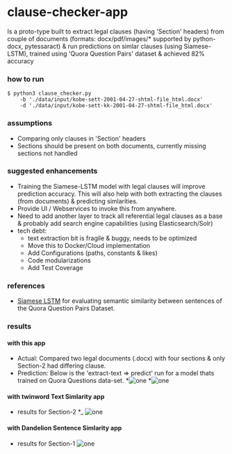 # clause-checker-app
  Is a proto-type built to extract legal clauses (having 'Section' headers) from couple of documents 
  (formats: docx/pdf/images/* supported by python-docx, pytessaract) & run predictions on simlar clauses 
  (using Siamese-LSTM), trained using 'Quora Question Pairs' dataset & achieved 82% accuracy	

### how to run
```shellscript
$ python3 clause_checker.py 
    -b './data/input/kobe-sett-2001-04-27-shtml-file_html.docx'
    -d './data/input/kobe-sett-kk-2001-04-27-shtml-file_html.docx'
```
### assumptions
* Comparing only clauses in 'Section' headers
* Sections should be present on both documents, currently missing sections not handled
     
### suggested enhancements
* Training the Siamese-LSTM model with legal clauses will improve prediction accuracy. This will also help with both extracting the clauses (from documents) & predicting simlarities.
* Provide UI / Webservices to invoke this from anywhere.
* Need to add another layer to track all referential legal clauses as a base & probably add search engine capabilities (using Elasticsearch/Solr)
* tech debt: 
    - text extraction bit is fragile & buggy, needs to be optimized
    - Move this to Docker/Cloud implementation
    - Add Configurations (paths, constants & likes)
    - Code modularizations
    - Add Test Coverage

### references 
- [Siamese LSTM](https://github.com/likejazz/Siamese-LSTM) for evaluating semantic similarity between sentences of the Quora Question Pairs Dataset.

### results
#### with this app ####
* Actual: Compared two legal documents (.docx) with four sections & only Section-2 had differing clause. 
* Prediction: Below is the 'extract-text => predict' run for a model thats trained on Quora Questions data-set.
*![one](../master/images/clause-predict-app-run1.png)
*![one](../master/images/clause-predict-app-run2.png)

#### with twinword Text Simlarity app #### 
* results for Section-2
*_
![one](../master/images/twinword_section2.png)

#### with Dandelion Sentence Simlarity app ####  
* results for Section-1
![one](../master/images/Dandelion_TextSimilarity.png)
